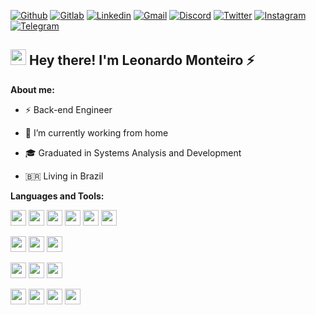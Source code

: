 [![Github](https://img.shields.io/badge/-Github-181717?style=for-the-badge&logo=Github&logoColor=white)](https://github.com/Leon4rdoMonteiro) 
[![Gitlab](http://img.shields.io/badge/-Gitlab-388e3c?style=for-the-badge&logo=Gitlab&logoColor=white)](https://gitlab.com/_leon4rdo.sh) 
[![Linkedin](https://img.shields.io/badge/-LinkedIn-blue?style=for-the-badge&logo=Linkedin&logoColor=white)](https://www.linkedin.com/in/leonardo-sh) 
[![Gmail](http://img.shields.io/badge/-Gmail-D14836?style=for-the-badge&logo=Gmail&logoColor=white)](mailto:leonardomonteiro.sh@gmail.com)
[![Discord](http://img.shields.io/badge/-Discord-7289DA?style=for-the-badge&logo=Discord&logoColor=white)](_leon4rdo.sh#3792)
[![Twitter](http://img.shields.io/badge/-Twitter-1DA1F2?style=for-the-badge&logo=Twitter&logoColor=white)](https://twitter.com/_leon4rdo_sh)
[![Instagram](http://img.shields.io/badge/-Instagram-E4405F?style=for-the-badge&logo=Instagram&logoColor=white)](https://www.instagram.com/_leon4rdo.sh)
[![Telegram](http://img.shields.io/badge/-Telegram-2CA5E0?style=for-the-badge&logo=Telegram&logoColor=white)](https://t.me/leon4rdo_sh)

## <img src="https://raw.githubusercontent.com/jadilson12/jadilson12/master/assets/hi.gif" width="25"> Hey there! I'm Leonardo Monteiro :zap:

**About me:**

- :zap: Back-end Engineer

- 👜 I’m currently working from home

- 🎓 Graduated in Systems Analysis and Development

- 🇧🇷 Living in Brazil

**Languages and Tools:**
  
<img height="25" src="https://img.shields.io/badge/javascript-ffff00.svg?&style=for-the-badge&logo=javascript&logoColor=000"></img>
<img height="25" src="https://img.shields.io/badge/typescript-33adff.svg?&style=for-the-badge&logo=typescript&logoColor=white"></img>
<img height="25" src="https://img.shields.io/badge/nodejs-339933.svg?&style=for-the-badge&logo=node.js&logoColor=white"></img>
<img height="25" src="https://img.shields.io/badge/nestjs-E0234E.svg?&style=for-the-badge&logo=nestjs&logoColor=white"> </img>
<img height="25" src="https://img.shields.io/badge/Prettier-F7B93E.svg?&style=for-the-badge&logo=Prettier&logoColor=white"> </img>
<img height="25" src="https://img.shields.io/badge/ESLint-4B32C3.svg?&style=for-the-badge&logo=ESLint&logoColor=white"> </img>

<img height="25" src="https://img.shields.io/badge/postgresql-336791.svg?&style=for-the-badge&logo=postgresql&logoColor=white"></img>
<img height="25" src="https://img.shields.io/badge/mysql-4479A1.svg?&style=for-the-badge&logo=mysql&logoColor=white"></img>
<img height="25" src="https://img.shields.io/badge/MongoDB-47A248.svg?&style=for-the-badge&logo=MongoDB&logoColor=white"></img>

<img height="25" src="https://img.shields.io/badge/docker-33adff.svg?&style=for-the-badge&logo=docker&logoColor=white"></img>
<img height="25" src="https://img.shields.io/badge/kubernetes-326CE5.svg?&style=for-the-badge&logo=kubernetes&logoColor=white"></img>
<img height="25" src="https://img.shields.io/badge/rancher-0075A8.svg?&style=for-the-badge&logo=rancher&logoColor=white"></img>
 
<img height="25" src="https://img.shields.io/badge/Swagger-85EA2D.svg?&style=for-the-badge&logo=Swagger&logoColor=black"></img>
<img height="25" src="https://img.shields.io/badge/Git-F05032.svg?&style=for-the-badge&logo=Git&logoColor=white"></img>
<img height="25" src="https://img.shields.io/badge/NGinx-269539.svg?&style=for-the-badge&logo=NGinx&logoColor=white"></img> 
<img height="25" src="https://img.shields.io/badge/Ubuntu-E95420.svg?&style=for-the-badge&logo=Ubuntu&logoColor=white"></img>
